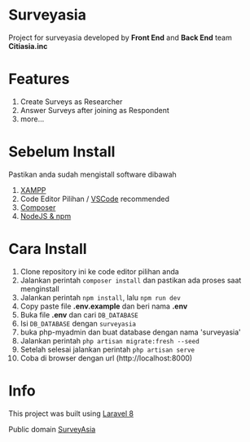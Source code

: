 # Surveyasia

Project for surveyasia developed by **Front End** and **Back End** team **Citiasia.inc**

# Features
1. Create Surveys as Researcher
2. Answer Surveys after joining as Respondent
3. more...

# Sebelum Install

Pastikan anda sudah mengistall software dibawah

1. [XAMPP](https://www.apachefriends.org/download.html)
2. Code Editor Pilihan / [VSCode](https://code.visualstudio.com/download) recommended
3. [Composer](https://getcomposer.org/download/)
4. [NodeJS & npm](https://docs.npmjs.com/downloading-and-installing-node-js-and-npm)

# Cara Install

1. Clone repository ini ke code editor pilihan anda
2. Jalankan perintah `composer install` dan pastikan ada proses saat menginstall
3. Jalankan perintah `npm install`, lalu `npm run dev`
4. Copy paste file **.env.example** dan beri nama **.env**
5. Buka file **.env** dan cari `DB_DATABASE`
6. Isi `DB_DATABASE` dengan `surveyasia`
7. buka php-myadmin dan buat database dengan nama 'surveyasia'
8. Jalankan perintah `php artisan migrate:fresh --seed`
9. Setelah selesai jalankan perintah `php artisan serve`
10. Coba di browser dengan url (http://localhost:8000)



# Info

This project was built using [Laravel 8](https://laravel.com)

Public domain [SurveyAsia](https://surveyasia.id)

